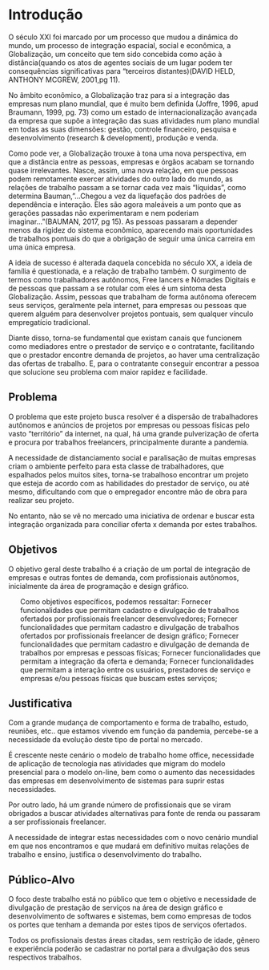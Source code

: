 # Introdução

<p>	O século XXI foi marcado por um processo que mudou a dinâmica do mundo, um processo de integração espacial, social e econômica, a Globalização, um conceito que tem sido concebida como ação à distância(quando os atos de agentes sociais de um lugar podem ter consequências significativas  para “terceiros distantes)(DAVID HELD, ANTHONY MCGREW, 2001,pg 11).</p>
	
<p>	No âmbito econômico, a Globalização traz para si a integração das empresas num plano mundial, que é muito bem definida (Joffre, 1996, apud Braumann, 1999, pg. 73) como um estado de internacionalização avançada da empresa que supõe a integração das suas atividades num plano mundial em todas as suas dimensões: gestão, controle financeiro, pesquisa e desenvolvimento (research & development), produção e venda.</p>
	
<p>	Como pode ver, a Globalização trouxe à tona uma nova perspectiva, em que a distância entre as pessoas, empresas e  órgãos acabam se tornando quase irrelevantes. Nasce, assim, uma nova relação, em que pessoas podem remotamente exercer atividades do outro lado do mundo, as relações de trabalho passam a se tornar cada vez mais “líquidas”, como determina Bauman,”...Chegou a vez da liquefação dos padrões de dependência e interação. Eles são agora maleáveis a um ponto que as gerações passadas não experimentaram e nem poderiam imaginar…”(BAUMAN, 2017, pg 15). As pessoas passaram a depender menos da rigidez do sistema econômico, aparecendo mais oportunidades de trabalhos pontuais do que a obrigação de seguir uma única carreira em uma única empresa.</p>

<p>	A ideia de sucesso é alterada daquela concebida no século XX, a ideia de família é questionada, e a relação de trabalho também. O surgimento de termos como trabalhadores autônomos, Free lancers e Nômades Digitais e de pessoas que passam a se rotular com eles é um sintoma desta Globalização. Assim, pessoas que trabalham de forma autônoma oferecem seus serviços, geralmente pela internet, para empresas ou pessoas que querem alguém para desenvolver projetos pontuais, sem qualquer vínculo empregatício tradicional.</p>

<p>	Diante disso, torna-se fundamental que existam canais que funcionem como mediadores entre o prestador de serviço e o contratante, facilitando que o prestador encontre demanda de projetos, ao haver uma centralização das ofertas de trabalho. E, para o contratante conseguir encontrar a pessoa que solucione seu problema com maior rapidez e facilidade.</p>

## Problema
<p>O problema que este projeto busca resolver é a dispersão de trabalhadores autônomos e anúncios de projetos por empresas ou pessoas físicas pelo vasto “território”  da internet, na qual, há uma grande pulverização de oferta e procura por trabalhos freelancers, principalmente durante a pandemia.</p> 
<p>A necessidade de distanciamento social e paralisação de muitas empresas criam o ambiente perfeito para esta classe de trabalhadores, que espalhados pelos muitos sites, torna-se trabalhoso encontrar um projeto que esteja de acordo com as habilidades do prestador de serviço, ou até mesmo, dificultando com que o empregador encontre mão de obra para realizar seu projeto. </p>
<p>No entanto, não se vê no mercado uma iniciativa de ordenar e buscar esta integração organizada para conciliar oferta x demanda por estes trabalhos.</p>

## Objetivos

<p>O objetivo geral deste trabalho é a criação de um portal de integração de empresas e outras fontes de demanda, com profissionais autônomos, inicialmente da área de programação e design gráfico.<p>
<ul>
Como objetivos específicos, podemos ressaltar:
Fornecer funcionalidades que permitam cadastro e divulgação de trabalhos ofertados por profissionais freelancer desenvolvedores;
Fornecer funcionalidades que permitam cadastro e divulgação de trabalhos ofertados por profissionais freelancer de design gráfico;
Fornecer funcionalidades que permitam cadastro e divulgação de demanda de trabalhos por empresas e pessoas físicas;
Fornecer funcionalidades que permitam a integração da oferta e demanda;
Fornecer funcionalidades que permitam a interação entre os usuários, prestadores de serviço e  empresas e/ou pessoas físicas que buscam estes serviços;
</ul>

## Justificativa

<p>Com a grande mudança de comportamento e forma de trabalho, estudo, reuniões, etc.. que estamos vivendo em função da pandemia, percebe-se a necessidade da evolução deste tipo de portal no mercado.</p>
<p>É crescente neste cenário o modelo de trabalho home office, necessidade de aplicação de tecnologia nas atividades que migram do modelo presencial para o modelo on-line, bem como o aumento das necessidades das empresas em desenvolvimento de sistemas para suprir estas necessidades. </p>
<p>Por outro lado, há um grande número de profissionais que se viram obrigados a buscar atividades alternativas para fonte de renda ou passaram a ser profissionais freelancer.</p>
<p>A necessidade de integrar estas necessidades com o novo cenário mundial em que nos encontramos e que mudará em definitivo muitas relações de trabalho e ensino, justifica o desenvolvimento do trabalho. </p>


## Público-Alvo

<p>O foco deste trabalho está no público que tem o objetivo e necessidade de divulgação de prestação de serviços na área de design gráfico e desenvolvimento de softwares e sistemas, bem como empresas de todos os portes que tenham a demanda por estes tipos de serviços ofertados.</p>
<p>Todos os profissionais destas áreas citadas, sem restrição de idade, gênero e experiência poderão se cadastrar no portal para a divulgação dos seus respectivos trabalhos.</p>
